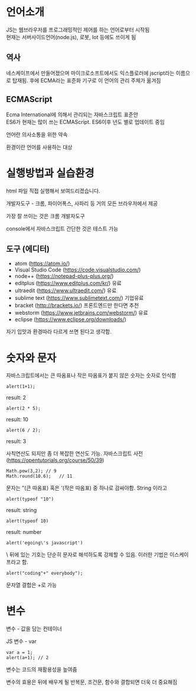 # 언어소개

JS는 웹브라우저를 프로그래밍적인 제어를 하는 언어로부터 시작됨<br>
현재는 서버사이드언어(node.js), 로봇, Iot 등에도 쓰이게 됨

## 역사

네스케이프에서 만들어졌으며 마이크로소프트에서도 익스플로러에 jscript라는 이름으로 탑재됨. 후에 ECMA라는 표준화 기구로 이 언어의 관리 주체가 옮겨짐

## ECMAScript

Ecma International에 의해서 관리되는 자바스크립트 표준안<br>
ES6가 현재는 많이 쓰는 ECMAScript. ES6이후 년도 별로 업데이트 중임

언어란 의사소통을 위한 약속

환경이란 언어를 사용하는 대상

# 실행방법과 실습환경

html 파일 직접 실행해서 보여드리겠습니다.

개발자도구 - 크롬, 파이어폭스, 사파리 등 거의 모든 브라우저에서 제공

가장 잘 쓰이는 것은 크롬 개발자도구

console에서 자바스크립트 간단한 것은 테스트 가능

## 도구 (에디터)

- atom (https://atom.io/)
- Visual Studio Code (https://code.visualstudio.com/)
- node++ (https://notepad-plus-plus.org/)
- editplus (https://www.editplus.com/kr/) 유료
- ultraedit (https://www.ultraedit.com/) 유료
- sublime text (https://www.sublimetext.com/) 기업유료
- bracket (http://brackets.io/) 프론트엔드만 한다면 추천
- webstorm (https://www.jetbrains.com/webstorm/) 유료
- eclipse (https://www.eclipse.org/downloads/)

자기 입맛과 환경따라 다르게 쓰면 된다고 생각함.

# 숫자와 문자

자바스크립트에서는 큰 따옴표나 작은 따옴표가 붙지 않은 숫자는 숫자로 인식함

    alert(1+1);
    
result: 2

    alert(2 * 5);
    
result: 10

    alert(6 / 2);
    
result: 3

사칙연산도 되지만 좀 더 복잡한 연산도 가능. 자바스크립트 사전(https://opentutorials.org/course/50/39)

    Math.pow(3,2); // 9
    Math.round(10.6);   // 11
    
문자는 "(큰 따옴표) 혹은 '(작은 따옴표) 중 하나로 감싸야함. String 이라고 
    
    alert(typeof "10")
    
result: string

    alert(typeof 10)
    
result: number

    alert('egoing\'s javascript')
    
\ 뒤에 있는 기호는 단순히 문자로 해석하도록 강제할 수 있음. 이러한 기법은 이스케이프라고 함.
	
    alert("coding"+" everybody");

문자열 결합은 +로 가능

# 변수

변수 - 값을 담는 컨테이너

JS 변수 - var

    var a = 1;
    alert(a+1); // 2
    
변수는 코드의 재활용성을 높여줌

변수의 효용은 뒤에 배우게 될 반복문, 조건문, 함수와 결합되면 더욱 더 중요해짐